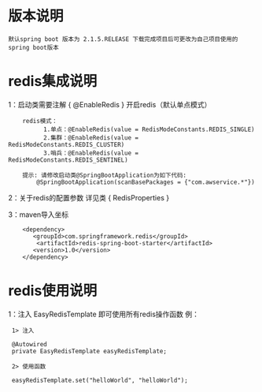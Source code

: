  # 版本说明
   
    默认spring boot 版本为 2.1.5.RELEASE 下载完成项目后可更改为自己项目使用的spring boot版本  


 # redis集成说明
                    
1：启动类需要注解 { @EnableRedis } 开启redis（默认单点模式）  
       
        redis模式：
              1.单点：@EnableRedis(value = RedisModeConstants.REDIS_SINGLE)
              2.集群：@EnableRedis(value = RedisModeConstants.REDIS_CLUSTER)
              3.哨兵：@EnableRedis(value = RedisModeConstants.REDIS_SENTINEL)
        
        提示: 请修改启动类@SpringBootApplication为如下代码:
            @SpringBootApplication(scanBasePackages = {"com.awservice.*"})
    
 
2：关于redis的配置参数 详见类 { RedisProperties }
  
3：maven导入坐标
 
        <dependency>
           <groupId>com.springframework.redis</groupId>
            <artifactId>redis-spring-boot-starter</artifactId>
           <version>1.0</version>
        </dependency>
 
 # redis使用说明
  
1：注入 EasyRedisTemplate 即可使用所有redis操作函数  例：
  
     1> 注入
     
     @Autowired
     private EasyRedisTemplate easyRedisTemplate;

     2> 使用函数
     
     easyRedisTemplate.set("helloWorld", "helloWorld");
                                          